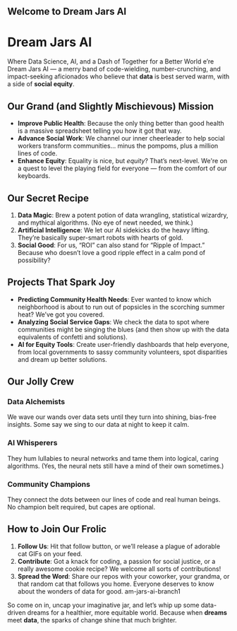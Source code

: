 ## Welcome to Dream Jars AI

# **Dream Jars AI**
Where Data Science, AI, and a Dash of Together for a Better World
e’re Dream Jars AI — a merry band of code-wielding, number-crunching, and impact-seeking aficionados who believe that **data** is best served warm, with a side of **social equity**.

## Our Grand (and Slightly Mischievous) Mission
- **Improve Public Health**: Because the only thing better than good health is a massive spreadsheet telling you how it got that way. 
- **Advance Social Work**: We channel our inner cheerleader to help social workers transform communities… minus the pompoms, plus a million lines of code.
- **Enhance Equity**: Equality is nice, but *equity*? That’s next-level. We're on a quest to level the playing field for everyone — from the comfort of our keyboards.

## Our Secret Recipe
1. **Data Magic**: Brew a potent potion of data wrangling, statistical wizardry, and mythical algorithms. (No eye of newt needed, we think.)
2. **Artificial Intelligence**: We let our AI sidekicks do the heavy lifting. They’re basically super-smart robots with hearts of gold.  
3. **Social Good**: For us, “ROI” can also stand for “Ripple of Impact.” Because who doesn’t love a good ripple effect in a calm pond of possibility?

## Projects That Spark Joy
- **Predicting Community Health Needs**: Ever wanted to know which neighborhood is about to run out of popsicles in the scorching summer heat? We’ve got you covered.
- **Analyzing Social Service Gaps**: We check the data to spot where communities might be singing the blues (and then show up with the data equivalents of confetti and solutions).
- **AI for Equity Tools**: Create user-friendly dashboards that help everyone, from local governments to sassy community volunteers, spot disparities and dream up better solutions.

## Our Jolly Crew
### Data Alchemists  
We wave our wands over data sets until they turn into shining, bias-free insights. Some say we sing to our data at night to keep it calm.

### AI Whisperers  
They hum lullabies to neural networks and tame them into logical, caring algorithms. (Yes, the neural nets still have a mind of their own sometimes.)

### Community Champions  
They connect the dots between our lines of code and real human beings. No champion belt required, but capes are optional.

## How to Join Our Frolic
1. **Follow Us**: Hit that follow button, or we’ll release a plague of adorable cat GIFs on your feed.  
2. **Contribute**: Got a knack for coding, a passion for social justice, or a really awesome cookie recipe? We welcome all sorts of contributions!  
3. **Spread the Word**: Share our repos with your coworker, your grandma, or that random cat that follows you home. Everyone deserves to know about the wonders of data for good.
am-jars-ai-branch1

So come on in, uncap your imaginative jar, and let’s whip up some data-driven dreams for a healthier, more equitable world. Because when **dreams** meet **data**, the sparks of change shine that much brighter.
